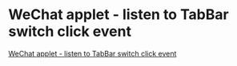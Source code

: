 # WeChat applet - listen to TabBar switch click event
[WeChat applet - listen to TabBar switch click event](https://aiwithcloud.com/2022/09/16/wechat_applet___listen_to_tabbar_switch_click_event/)